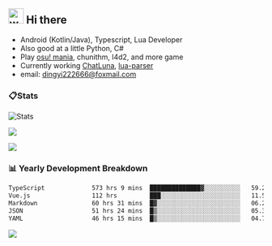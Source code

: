 ## <img alt="wave" src="https://raw.githubusercontent.com/MartinHeinz/MartinHeinz/master/wave.gif" width="30px"> Hi there

- Android (Kotlin/Java), Typescript, Lua Developer
- Also good at a little Python, C#
- Play [osu! mania](https://osu.ppy.sh/users/29808669), chunithm, l4d2, and more game
- Currently working [ChatLuna](https://github.com/ChatLunaLab), [lua-parser](https://github.com/dingyi222666/lua-parser)
- email: [dingyi222666@foxmail.com](mailto:dingyi222666@foxmail.com)

### 📋Stats

![Stats](https://github-readme-stats.vercel.app/api?username=dingyi222666&show_icons=true&icon_color=47A69E&title_color=47A69E&count_private=true)    

![](https://api.githubtrends.io/user/svg/dingyi222666/langs?time_range=one_year&include_private=True&loc_metric=changed&theme=classic)

![](http://github-profile-summary-cards.vercel.app/api/cards/productive-time?username=dingyi222666&theme=nord_dark&utcOffset=8)

### 📊 Yearly Development Breakdown

<!--START_SECTION:waka-->

```txt
TypeScript             573 hrs 9 mins  ██████████████▓░░░░░░░░░░   59.25 %
Vue.js                 112 hrs         ███░░░░░░░░░░░░░░░░░░░░░░   11.58 %
Markdown               60 hrs 31 mins  █▓░░░░░░░░░░░░░░░░░░░░░░░   06.26 %
JSON                   51 hrs 24 mins  █▒░░░░░░░░░░░░░░░░░░░░░░░   05.31 %
YAML                   46 hrs 15 mins  █▒░░░░░░░░░░░░░░░░░░░░░░░   04.78 %
```
<!--END_SECTION:waka-->

![](https://komarev.com/ghpvc/?username=dingyi222666)
